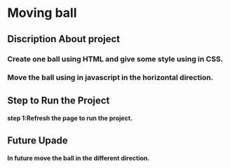 # Moving ball
## Discription About project
### Create one ball using HTML and give some style using in CSS.
### Move the ball using in javascript in the horizontal direction.
## Step to Run the Project
#### step 1:Refresh the page to run the project.
## Future Upade
#### In future move the ball in the different direction.
